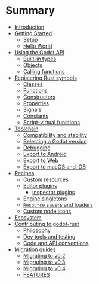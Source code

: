 <!--
  ~ Copyright (c) godot-rust; Bromeon and contributors.
  ~ This Source Code Form is subject to the terms of the Mozilla Public
  ~ License, v. 2.0. If a copy of the MPL was not distributed with this
  ~ file, You can obtain one at https://mozilla.org/MPL/2.0/.
-->

# Summary

- [Introduction](index.md)
- [Getting Started](intro/index.md)
  - [Setup](intro/setup.md)
  - [Hello World](intro/hello-world.md)
- [Using the Godot API](godot-api/index.md)
  - [Built-in types](godot-api/builtins.md)
  - [Objects](godot-api/objects.md)
  - [Calling functions](godot-api/functions.md)
- [Registering Rust symbols](register/index.md)
  - [Classes](register/classes.md)
  - [Functions](register/functions.md)
  - [Constructors](register/constructors.md)
  - [Properties](register/properties.md)
  - [Signals](register/signals.md)
  - [Constants](register/constants.md)
  - [Script-virtual functions](register/virtual-functions.md)
- [Toolchain](toolchain/index.md)
  - [Compatibility and stability](toolchain/compatibility.md)
  - [Selecting a Godot version](toolchain/godot-version.md)
  - [Debugging](toolchain/debugging.md)
  - [Export to Android](toolchain/export-android.md)
  - [Export to Web](toolchain/export-web.md)
  - [Export to macOS and iOS](toolchain/export-mac-and-ios.md)
- [Recipes](recipes/index.md)
  - [Custom resources](recipes/custom-resources.md)
  - [Editor plugins](recipes/editor-plugin/index.md)
    - [Inspector plugins](recipes/editor-plugin/inspector-plugins.md)
  - [Engine singletons](recipes/engine-singleton.md)
  - [`Resource` savers and loaders](recipes/resource-saver-loader.md)
  - [Custom node icons](recipes/custom-icons.md)
- [Ecosystem](ecosystem/index.md)
- [Contributing to godot-rust](contribute/index.md)
  - [Philosophy](contribute/philosophy.md)
  - [Dev tools and testing](contribute/dev-tools.md)
  - [Code and API conventions](contribute/conventions.md)
- [Migration guides](migrate/index.md)
  - [Migrating to v0.2](migrate/v0.2.md)
  - [Migrating to v0.3](migrate/v0.3.md)
  - [Migrating to v0.4](migrate/v0.4.md)
  - [FEATURES](migrate/v0.4-features.md)
